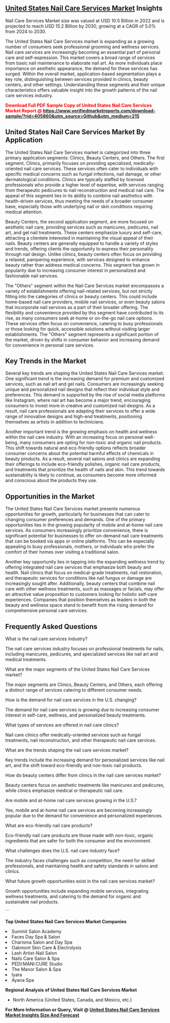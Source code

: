 <h2><a href="https://www.verifiedmarketreports.com/download-sample/?rid=405860&amp;utm_source=Github&amp;utm_medium=215" target="_blank">United States Nail Care Services Market</a> Insights</h2><p>Nail Care Services Market size was valued at USD 10.5 Billion in 2022 and is projected to reach USD 15.2 Billion by 2030, growing at a CAGR of 5.0% from 2024 to 2030.</p><p><p>The United States Nail Care Services market is expanding as a growing number of consumers seek professional grooming and wellness services. Nail care services are increasingly becoming an essential part of personal care and self-expression. This market covers a broad range of services from basic nail maintenance to elaborate nail art. As more individuals place importance on aesthetic appearance, the demand for these services has surged. Within the overall market, application-based segmentation plays a key role, distinguishing between services provided in clinics, beauty centers, and other settings. Understanding these segments and their unique characteristics offers valuable insight into the growth patterns of the nail care services industry.</p><p><strong><p><span class=""><span style="color: #ff0000;"><strong>Download Full PDF Sample Copy of United States Nail Care Services Market Report</strong> @ </span><a href="https://www.verifiedmarketreports.com/download-sample/?rid=405860&amp;utm_source=Github&amp;utm_medium=215" target="_blank">https://www.verifiedmarketreports.com/download-sample/?rid=405860&amp;utm_source=Github&amp;utm_medium=215</a></span></p></strong></p><h2>United States Nail Care Services Market By Application</h2><p>The United States Nail Care Services market is categorized into three primary application segments: Clinics, Beauty Centers, and Others. The first segment, Clinics, primarily focuses on providing specialized, medically-oriented nail care services. These services often cater to individuals with specific medical concerns such as fungal infections, nail damage, or other dermatological conditions. Clinics are typically staffed by licensed professionals who provide a higher level of expertise, with services ranging from therapeutic pedicures to nail reconstruction and medical nail care. The appeal of this segment lies in its ability to combine nail aesthetics with health-driven services, thus meeting the needs of a broader consumer base, especially those with underlying nail or skin conditions requiring medical attention.</p><p>Beauty Centers, the second application segment, are more focused on aesthetic nail care, providing services such as manicures, pedicures, nail art, and gel nail treatments. These centers emphasize luxury and self-care, attracting a clientele interested in maintaining the visual appeal of their nails. Beauty centers are generally equipped to handle a variety of styles and trends, offering clients the opportunity to express their personality through nail design. Unlike clinics, beauty centers often focus on providing a relaxed, pampering experience, with services designed to enhance beauty rather than address medical concerns. This segment has grown in popularity due to increasing consumer interest in personalized and fashionable nail services.</p><p>The "Others" segment within the Nail Care Services market encompasses a variety of establishments offering nail-related services, but not strictly fitting into the categories of clinics or beauty centers. This could include home-based nail care providers, mobile nail services, or even beauty salons that incorporate nail services as a part of their broader offering. The flexibility and convenience provided by this segment have contributed to its rise, as many consumers seek at-home or on-the-go nail care options. These services often focus on convenience, catering to busy professionals or those looking for quick, accessible solutions without visiting larger establishments. The "Others" segment represents a significant portion of the market, driven by shifts in consumer behavior and increasing demand for convenience in personal care services.</p><h2>Key Trends in the Market</h2><p>Several key trends are shaping the United States Nail Care Services market. One significant trend is the increasing demand for premium and customized services, such as nail art and gel nails. Consumers are increasingly seeking unique and personalized nail designs that reflect their individual style and preferences. This demand is supported by the rise of social media platforms like Instagram, where nail art has become a major trend, encouraging consumers to invest more in creative and customized nail designs. As a result, nail care professionals are adapting their services to offer a wide range of innovative designs and high-end treatments, positioning themselves as artists in addition to technicians.</p><p>Another important trend is the growing emphasis on health and wellness within the nail care industry. With an increasing focus on personal well-being, many consumers are opting for non-toxic and organic nail products. This shift towards natural and eco-friendly options reflects broader consumer concerns about the potential harmful effects of chemicals in beauty products. As a result, several nail salons and clinics are expanding their offerings to include eco-friendly polishes, organic nail care products, and treatments that prioritize the health of nails and skin. This trend towards sustainability is likely to continue, as consumers become more informed and conscious about the products they use.</p><h2>Opportunities in the Market</h2><p>The United States Nail Care Services market presents numerous opportunities for growth, particularly for businesses that can cater to changing consumer preferences and demands. One of the primary opportunities lies in the growing popularity of mobile and at-home nail care services. As consumers increasingly prioritize convenience, there is significant potential for businesses to offer on-demand nail care treatments that can be booked via apps or online platforms. This can be especially appealing to busy professionals, mothers, or individuals who prefer the comfort of their homes over visiting a traditional salon.</p><p>Another key opportunity lies in tapping into the expanding wellness trend by offering integrated nail care services that emphasize both beauty and health. Nail clinics that focus on medical-grade treatments, nail restoration, and therapeutic services for conditions like nail fungus or damage are increasingly sought after. Additionally, beauty centers that combine nail care with other wellness treatments, such as massages or facials, may offer an attractive value proposition to customers looking for holistic self-care experiences. Companies that position themselves as leaders in both the beauty and wellness space stand to benefit from the rising demand for comprehensive personal care services.</p><h2>Frequently Asked Questions</h2><p>What is the nail care services industry? </p><p>The nail care services industry focuses on professional treatments for nails, including manicures, pedicures, and specialized services like nail art and medical treatments.</p><p>What are the major segments of the United States Nail Care Services market?</p><p>The major segments are Clinics, Beauty Centers, and Others, each offering a distinct range of services catering to different consumer needs.</p><p>How is the demand for nail care services in the U.S. changing? </p><p>The demand for nail care services is growing due to increasing consumer interest in self-care, wellness, and personalized beauty treatments.</p><p>What types of services are offered in nail care clinics? </p><p>Nail care clinics offer medically-oriented services such as fungal treatments, nail reconstruction, and other therapeutic nail care services.</p><p>What are the trends shaping the nail care services market? </p><p>Key trends include the increasing demand for personalized services like nail art, and the shift toward eco-friendly and non-toxic nail products.</p><p>How do beauty centers differ from clinics in the nail care services market? </p><p>Beauty centers focus on aesthetic treatments like manicures and pedicures, while clinics emphasize medical or therapeutic nail care.</p><p>Are mobile and at-home nail care services growing in the U.S.? </p><p>Yes, mobile and at-home nail care services are becoming increasingly popular due to the demand for convenience and personalized experiences.</p><p>What are eco-friendly nail care products? </p><p>Eco-friendly nail care products are those made with non-toxic, organic ingredients that are safer for both the consumer and the environment.</p><p>What challenges does the U.S. nail care industry face? </p><p>The industry faces challenges such as competition, the need for skilled professionals, and maintaining health and safety standards in salons and clinics.</p><p>What future growth opportunities exist in the nail care services market? </p><p>Growth opportunities include expanding mobile services, integrating wellness treatments, and catering to the demand for organic and sustainable nail products.</p>```</p><p><strong>Top United States Nail Care Services Market Companies</strong></p><div data-test-id=""><p><li>Summit Salon Academy</li><li> Faces Day Spa & Salon</li><li> Charisma Salon and Day Spa</li><li> Oakmont Skin Care & Electrolysis</li><li> Lash Artist-Nail Salon</li><li> Nails Care Salon & Spa</li><li> PEDI:MANI:CURE Studio</li><li> The Manor Salon & Spa</li><li> Iyara</li><li> Ayana Spa</li></p><div><strong>Regional Analysis of&nbsp;United States Nail Care Services Market</strong></div><ul><li dir="ltr"><p dir="ltr">North America&nbsp;(United States, Canada, and Mexico, etc.)</p></li></ul><p><strong>For More Information or Query, Visit @&nbsp;</strong><strong><a href="https://www.verifiedmarketreports.com/product/nail-care-services-market/?utm_source=Github&amp;utm_medium=215" target="_blank">United States Nail Care Services Market Insights Size And Forecast</a></strong></p></div>
